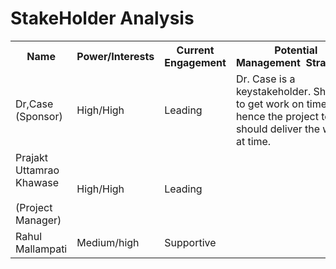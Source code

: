 # StakeHolder Analysis

<table>
  <tr>
    <th>Name </th>
    <th>Power/Interests</th>
    <th>Current Engagement</th>
    <th>Potential Management&nbsp;&nbsp;Strategies</th>
  </tr>
  <tr>
    <td>Dr,Case<br>(Sponsor)</td>
    <td>High/High</td>
    <td>Leading</td>
    <td>Dr. Case is a keystakeholder. She likes to get work on time hence the project team should deliver the work at time.</td>
  </tr>
  <tr>
    <td>Prajakt Uttamrao Khawase<br><br>(Project Manager)</td>
    <td>High/High</td>
    <td>Leading</td>
    <td></td>
  </tr>
  <tr>
    <td>Rahul Mallampati</td>
    <td>Medium/high</td>
    <td>Supportive</td>
    <td></td>
  </tr>
</table>
